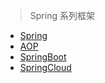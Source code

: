 > Spring 系列框架

- [Spring](Spring/Spring)
- [AOP](Spring/AOP)
- [SpringBoot](Spring/SpringBoot)
- [SpringCloud](Spring/SpringCloud)

